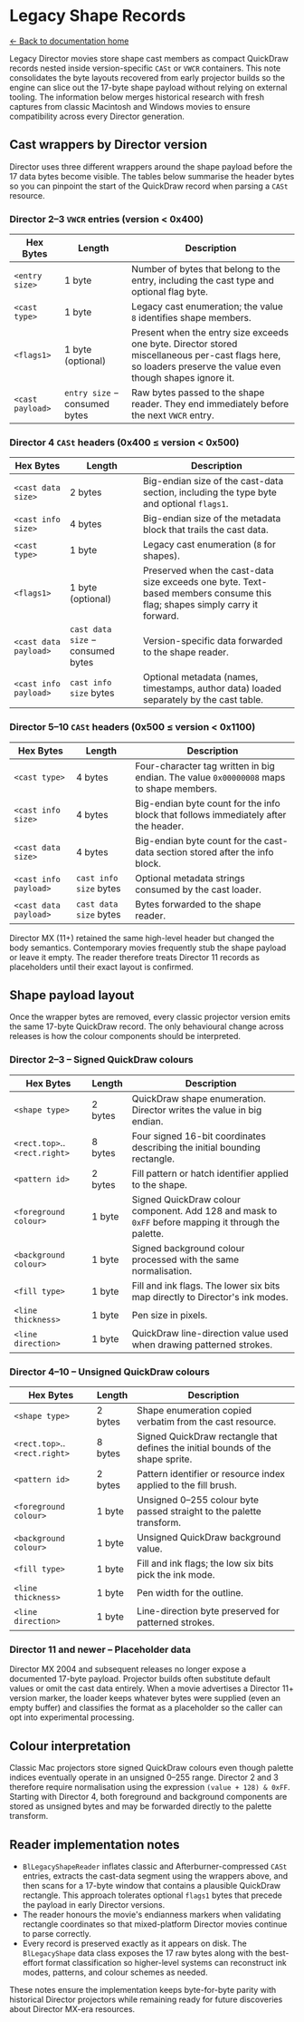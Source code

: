 # Legacy Shape Records

[← Back to documentation home](README.md)

Legacy Director movies store shape cast members as compact QuickDraw records nested inside
version-specific `CASt` or `VWCR` containers. This note consolidates the byte layouts recovered
from early projector builds so the engine can slice out the 17-byte shape payload without relying
on external tooling. The information below merges historical research with fresh captures from
classic Macintosh and Windows movies to ensure compatibility across every Director generation.

## Cast wrappers by Director version

Director uses three different wrappers around the shape payload before the 17 data bytes become
visible. The tables below summarise the header bytes so you can pinpoint the start of the QuickDraw
record when parsing a `CASt` resource.

### Director 2–3 `VWCR` entries (version < 0x400)

| Hex Bytes | Length | Description |
| --- | --- | --- |
| `<entry size>` | 1 byte | Number of bytes that belong to the entry, including the cast type and optional flag byte. |
| `<cast type>` | 1 byte | Legacy cast enumeration; the value `8` identifies shape members. |
| `<flags1>` | 1 byte (optional) | Present when the entry size exceeds one byte. Director stored miscellaneous per-cast flags here, so loaders preserve the value even though shapes ignore it. |
| `<cast payload>` | `entry size` − consumed bytes | Raw bytes passed to the shape reader. They end immediately before the next `VWCR` entry. |

### Director 4 `CASt` headers (0x400 ≤ version < 0x500)

| Hex Bytes | Length | Description |
| --- | --- | --- |
| `<cast data size>` | 2 bytes | Big-endian size of the cast-data section, including the type byte and optional `flags1`. |
| `<cast info size>` | 4 bytes | Big-endian size of the metadata block that trails the cast data. |
| `<cast type>` | 1 byte | Legacy cast enumeration (`8` for shapes). |
| `<flags1>` | 1 byte (optional) | Preserved when the cast-data size exceeds one byte. Text-based members consume this flag; shapes simply carry it forward. |
| `<cast data payload>` | `cast data size` − consumed bytes | Version-specific data forwarded to the shape reader. |
| `<cast info payload>` | `cast info size` bytes | Optional metadata (names, timestamps, author data) loaded separately by the cast table. |

### Director 5–10 `CASt` headers (0x500 ≤ version < 0x1100)

| Hex Bytes | Length | Description |
| --- | --- | --- |
| `<cast type>` | 4 bytes | Four-character tag written in big endian. The value `0x00000008` maps to shape members. |
| `<cast info size>` | 4 bytes | Big-endian byte count for the info block that follows immediately after the header. |
| `<cast data size>` | 4 bytes | Big-endian byte count for the cast-data section stored after the info block. |
| `<cast info payload>` | `cast info size` bytes | Optional metadata strings consumed by the cast loader. |
| `<cast data payload>` | `cast data size` bytes | Bytes forwarded to the shape reader. |

Director MX (11+) retained the same high-level header but changed the body semantics. Contemporary
movies frequently stub the shape payload or leave it empty. The reader therefore treats Director 11
records as placeholders until their exact layout is confirmed.

## Shape payload layout

Once the wrapper bytes are removed, every classic projector version emits the same 17-byte QuickDraw
record. The only behavioural change across releases is how the colour components should be
interpreted.

### Director 2–3 – Signed QuickDraw colours

| Hex Bytes | Length | Description |
| --- | --- | --- |
| `<shape type>` | 2 bytes | QuickDraw shape enumeration. Director writes the value in big endian. |
| `<rect.top>`..`<rect.right>` | 8 bytes | Four signed 16-bit coordinates describing the initial bounding rectangle. |
| `<pattern id>` | 2 bytes | Fill pattern or hatch identifier applied to the shape. |
| `<foreground colour>` | 1 byte | Signed QuickDraw colour component. Add 128 and mask to `0xFF` before mapping it through the palette. |
| `<background colour>` | 1 byte | Signed background colour processed with the same normalisation. |
| `<fill type>` | 1 byte | Fill and ink flags. The lower six bits map directly to Director's ink modes. |
| `<line thickness>` | 1 byte | Pen size in pixels. |
| `<line direction>` | 1 byte | QuickDraw line-direction value used when drawing patterned strokes. |

### Director 4–10 – Unsigned QuickDraw colours

| Hex Bytes | Length | Description |
| --- | --- | --- |
| `<shape type>` | 2 bytes | Shape enumeration copied verbatim from the cast resource. |
| `<rect.top>`..`<rect.right>` | 8 bytes | Signed QuickDraw rectangle that defines the initial bounds of the shape sprite. |
| `<pattern id>` | 2 bytes | Pattern identifier or resource index applied to the fill brush. |
| `<foreground colour>` | 1 byte | Unsigned 0–255 colour byte passed straight to the palette transform. |
| `<background colour>` | 1 byte | Unsigned QuickDraw background value. |
| `<fill type>` | 1 byte | Fill and ink flags; the low six bits pick the ink mode. |
| `<line thickness>` | 1 byte | Pen width for the outline. |
| `<line direction>` | 1 byte | Line-direction byte preserved for patterned strokes. |

### Director 11 and newer – Placeholder data

Director MX 2004 and subsequent releases no longer expose a documented 17-byte payload. Projector
builds often substitute default values or omit the cast data entirely. When a movie advertises a
Director 11+ version marker, the loader keeps whatever bytes were supplied (even an empty buffer) and
classifies the format as a placeholder so the caller can opt into experimental processing.

## Colour interpretation

Classic Mac projectors store signed QuickDraw colours even though palette indices eventually operate
in an unsigned 0–255 range. Director 2 and 3 therefore require normalisation using the expression
`(value + 128) & 0xFF`. Starting with Director 4, both foreground and background components are stored
as unsigned bytes and may be forwarded directly to the palette transform.

## Reader implementation notes

- `BlLegacyShapeReader` inflates classic and Afterburner-compressed `CASt` entries, extracts the
  cast-data segment using the wrappers above, and then scans for a 17-byte window that contains a
  plausible QuickDraw rectangle. This approach tolerates optional `flags1` bytes that precede the
  payload in early Director versions.
- The reader honours the movie's endianness markers when validating rectangle coordinates so that
  mixed-platform Director movies continue to parse correctly.
- Every record is preserved exactly as it appears on disk. The `BlLegacyShape` data class exposes
  the 17 raw bytes along with the best-effort format classification so higher-level systems can
  reconstruct ink modes, patterns, and colour schemes as needed.

These notes ensure the implementation keeps byte-for-byte parity with historical Director projectors
while remaining ready for future discoveries about Director MX-era resources.
